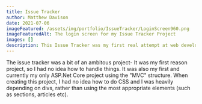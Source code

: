 ```yaml
---
title: Issue Tracker
author: Matthew Davison
date: 2021-07-06
imageFeatured: /assets/img/portfolio/IssueTracker/LoginScreen960.png
imageFeaturedAlt: The login screen for my Issue Tracker Project 
images: []
description: This Issue Tracker was my first real attempt at web development- As you would expect from a issue tracker, it includes issue management, database integration etc
---
```


The issue tracker was a bit of an ambitous project- It was my first reason project, so I had no idea how to handle things. It was also my first and currently my only ASP.Net Core project using the "MVC" structure. When creating this project, I had no idea how to do CSS and I was heavily depending on divs, rather than using the most appropriate elements (such as sections, articles etc).